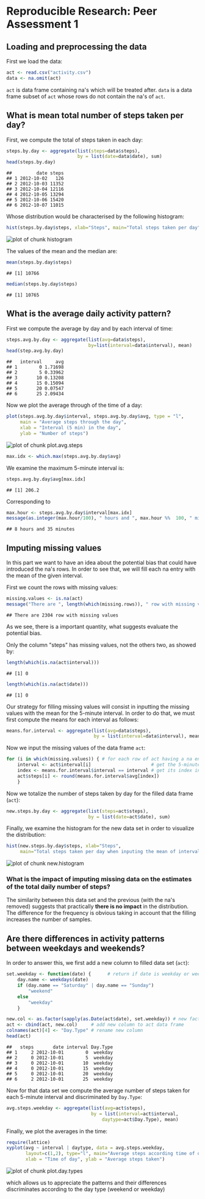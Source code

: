 # Reproducible Research: Peer Assessment 1


## Loading and preprocessing the data

First we load the data:


```r
act <- read.csv("activity.csv")
data <- na.omit(act)  
```
`act` is data frame containing na's which will be treated after. `data`
is a data frame subset of `act` whose rows do not contain the na's of
`act`.


## What is mean total number of steps taken per day?

First, we compute the total of steps taken in each day:

```r
steps.by.day <- aggregate(list(steps=data$steps),
                          by = list(date=data$date), sum)
head(steps.by.day)
```

```
##         date steps
## 1 2012-10-02   126
## 2 2012-10-03 11352
## 3 2012-10-04 12116
## 4 2012-10-05 13294
## 5 2012-10-06 15420
## 6 2012-10-07 11015
```

Whose distribution would be characterised by the following histogram:

```r
hist(steps.by.day$steps, xlab="Steps", main="Total steps taken per day")
```

![plot of chunk histogram](figure/histogram.png) 

The values of the mean and the median are:

```r
mean(steps.by.day$steps)
```

```
## [1] 10766
```

```r
median(steps.by.day$steps)
```

```
## [1] 10765
```

## What is the average daily activity pattern?

First we compute the average by day and by each interval of time:

```r
steps.avg.by.day <- aggregate(list(avg=data$steps),
                              by=list(interval=data$interval), mean)
head(step.avg.by.day)
```

```
##   interval     avg
## 1        0 1.71698
## 2        5 0.33962
## 3       10 0.13208
## 4       15 0.15094
## 5       20 0.07547
## 6       25 2.09434
```

Now we plot the average through of the time of a day:

```r
plot(steps.avg.by.day$interval, steps.avg.by.day$avg, type = "l",
     main = "Average steps through the day",
     xlab = "Interval (5 min) in the day",
     ylab = "Number of steps")
```

![plot of chunk plot.avg.steps](figure/plot.avg.steps.png) 

```r
max.idx <- which.max(steps.avg.by.day$avg)
```

We examine the maximum 5-minute interval is:

```r
steps.avg.by.day$avg[max.idx]
```

```
## [1] 206.2
```
Corresponding to

```r
max.hour <- steps.avg.by.day$interval[max.idx]
message(as.integer(max.hour/100), " hours and ", max.hour %%  100, " minutes")
```

```
## 8 hours and 35 minutes
```


## Imputing missing values

In this part we want to have an idea about the potential bias that could
have introduced the na's rows. In order to see that, we will fill each
na entry with the mean of the given interval.

First we count the rows with missing values:

```r
missing.values <- is.na(act)
message("There are ", length(which(missing.rows)), " row with missing values")
```

```
## There are 2304 row with missing values
```
As we see, there is a important quantity, what suggests evaluate the
potential bias.

Only the column "steps" has missing values, not the others two, as showed
by:

```r
length(which(is.na(act$interval)))
```

```
## [1] 0
```

```r
length(which(is.na(act$date)))
```

```
## [1] 0
```

Our strategy for filling missing values will consist in inputting the
missing values with the mean for the 5-minute interval. In order to do
that, we must first compute the means for each interval as follows:

```r
means.for.interval <- aggregate(list(avg=data$steps),
                                by = list(interval=data$interval), mean)
```

Now we input the missing values of the data frame `act`:

```r
for (i in which(missing.values)) { # for each row of act having a na entry
    interval <- act$interval[i]                      # get the 5-minute interval
    index <- means.for.interval$interval == interval # get its index in means
    act$steps[i] <- round(means.for.interval$avg[index]) 
    }
```

Now we totalize the number of steps taken by day for the filled data
frame (`act`):

```r
new.steps.by.day <- aggregate(list(steps=act$steps),
                              by = list(date=act$date), sum)
```

Finally, we examine the histogram for the new data set in order to
visualize the distribution:

```r
hist(new.steps.by.day$steps, xlab="Steps",
     main="Total steps taken per day when inputing the mean of interval")
```

![plot of chunk new.histogram](figure/new.histogram.png) 

### What is the impact of imputing missing data on the estimates of the total daily number of steps?

The similarity between this data set and the previous (with the na's
removed) suggests that practically **there is no impact** in the
distribution. The difference for the frequency is obvious taking in
account that the filling increases the number of samples.


## Are there differences in activity patterns between weekdays and weekends?

In order to answer this, we first add a new column to filled data set
(`act`):

```r
set.weekday <- function(date) {      # return if date is weekday or weekend
    day.name <- weekdays(date)
    if (day.name == "Saturday" | day.name == "Sunday")
        "weekend"
    else
        "weekday"
    }

new.col <- as.factor(sapply(as.Date(act$date), set.weekday)) # new factor column
act <- cbind(act, new.col)     # add new column to act data frame
colnames(act)[4] <- "Day.Type" # rename new column
head(act)
```

```
##   steps       date interval Day.Type
## 1     2 2012-10-01        0  weekday
## 2     0 2012-10-01        5  weekday
## 3     0 2012-10-01       10  weekday
## 4     0 2012-10-01       15  weekday
## 5     0 2012-10-01       20  weekday
## 6     2 2012-10-01       25  weekday
```

Now for that data set we compute the average number of steps taken for
each 5-minute interval and discriminated by `Day.Type`:

```r
avg.steps.weekday <- aggregate(list(avg=act$steps),
                               by = list(interval=act$interval,
                                   daytype=act$Day.Type), mean)
```

Finally, we plot the averages in the time:


```r
require(lattice)
xyplot(avg ~ interval | daytype, data = avg.steps.weekday,
       layout=c(1,2), type="l", main="Average steps according time of day",
       xlab = "Time of day", ylab = "Average steps taken")
```

![plot of chunk plot.day.types](figure/plot.day.types.png) 

which allows us to appreciate the patterns and their differences
discriminates according to the day type (weekend or weekday)
